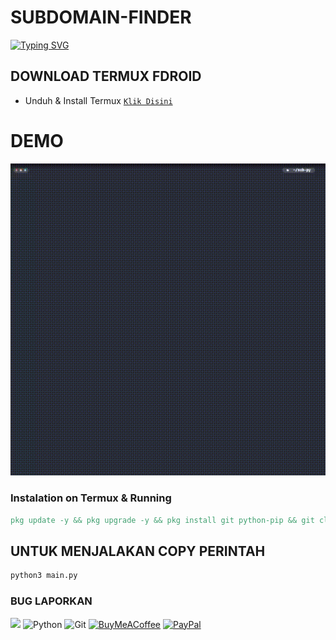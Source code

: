 # SUBDOMAIN-FINDER
[![Typing SVG](https://readme-typing-svg.demolab.com?font=Fira+Code&pause=1000&random=false&width=435&lines=SUBDOMAIN-FINDER)](https://git.io/typing-svg)
## DOWNLOAD TERMUX FDROID
* Unduh & Install Termux [`Klik Disini`](https://f-droid.org/repo/com.termux_118.apk)
# DEMO
<img src ="https://raw.githubusercontent.com/WilDev26/Subdomain-dns/refs/heads/main/demo/1741979005024_1.gif"/>

### Instalation on Termux & Running
```makefile
pkg update -y && pkg upgrade -y && pkg install git python-pip && git clone https://github.com/WilDev26/Subdomain-dns.git && cd Subdomain-dns && pip install -r requirements.txt
```
## UNTUK MENJALAKAN COPY PERINTAH
```makefile
python3 main.py
```
### BUG LAPORKAN
<a href="https://t.me/Bagas_ocarius" target=”_blank”><img src="https://img.shields.io/static/v1?style=for-the-badge&logo=Telegram&label=Telegram&message=Click%20Here&color=blue"></a>
![Python](https://img.shields.io/badge/python-3670A0?style=for-the-badge&logo=python&logoColor=ffdd54)
![Git](https://img.shields.io/badge/GIT-E44C30?style=for-the-badge&logo=git&logoColor=white)
[![BuyMeACoffee](https://img.shields.io/badge/Buy%20Me%20a%20Coffee-ffdd00?style=for-the-badge&logo=buy-me-a-coffee&logoColor=black)](https://buymeacoffee.com/Wildev26) 
[![PayPal](https://img.shields.io/badge/PayPal-00457C?style=for-the-badge&logo=paypal&logoColor=white)](https://paypal.me/wildev26)
